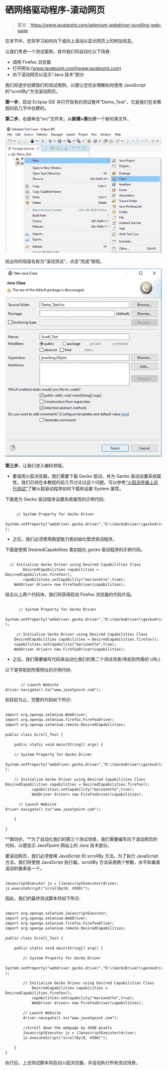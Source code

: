 # 硒网络驱动程序-滚动网页

> 原文：<https://www.javatpoint.com/selenium-webdriver-scrolling-web-page>

在本节中，您将学习如何向下或向上滚动以显示网页上的附加信息。

让我们考虑一个测试案例，其中我们将自动化以下场景:

*   调用 Firefox 浏览器
*   打开网址:[www.javatpoint.com](www.javatpoint.com)
*   向下滚动网页以显示“Java 技术”部分

我们将逐步创建我们的测试用例，以便让您完全理解如何使用 JavaScript 的“scrollBy”方法滚动网页。

**第一步**。启动 Eclipse IDE 并打开现有的测试套件“Demo_Test”，它是我们在本教程的前几节中创建的。

**第二步**。右键单击“src”文件夹，从**新建>类**创建一个新的类文件。

![Selenium WebDriver- Scrolling a web page](img/5c2708d579db042df6a3717edf786e3e.png)

给出你的班级名称为“滚动测试”，点击“完成”按钮。

![Selenium WebDriver- Scrolling a web page](img/09eeb730a8a8e7fada18b3844316a301.png)

**第三步**。让我们进入编码领域。

*   要调用火狐浏览器，我们需要下载 Gecko 驱动，并为 Gecko 驱动设置系统属性。我们已经在本教程的前几节讨论过这个问题。可以参考[“火狐浏览器上运行测试”](selenium-webdriver-running-test-on-firefox-browser-gecko-driver)了解火狐驱动程序如何下载和设置 System 属性。

下面是为 Gecko 驱动程序设置系统属性的示例代码:

```

 	 // System Property for Gecko Driver 
	System.setProperty("webdriver.gecko.driver","D:\\GeckoDriver\\geckodriver.exe" );

```

*   之后，我们必须使用期望能力类初始化壁虎驱动程序。

下面是使用 DesiredCapabilities 类初始化 gecko 驱动程序的示例代码。

```

  // Initialize Gecko Driver using Desired Capabilities Class
		DesiredCapabilities capabilities = DesiredCapabilities.firefox();
		capabilities.setCapability("marionette",true);
	WebDriver driver= new FirefoxDriver(capabilities);

```

结合以上两个代码块，我们将获得启动 Firefox 浏览器的代码片段。

```

	  // System Property for Gecko Driver 
	System.setProperty("webdriver.gecko.driver","D:\\GeckoDriver\\geckodriver.exe" );

	 // Initialize Gecko Driver using Desired Capabilities Class
	DesiredCapabilities capabilities = DesiredCapabilities.firefox();
	capabilities.setCapability("marionette",true);
	WebDriver driver= new FirefoxDriver(capabilities);

```

*   之后，我们需要编写代码来自动化我们的第二个测试场景(导航到所需的 URL)

以下是导航到所需网址的示例代码:

```

       // Launch Website
driver.navigate().to("www.javatpoint.com"); 

```

到目前为止，完整的代码如下所示:

```

import org.openqa.selenium.WebDriver;
import org.openqa.selenium.firefox.FirefoxDriver;
import org.openqa.selenium.remote.DesiredCapabilities;

public class Scroll_Test {

	public static void main(String[] args) {

	// System Property for Gecko Driver 
		System.setProperty("webdriver.gecko.driver","D:\\GeckoDriver\\geckodriver.exe" );

	// Initialize Gecko Driver using Desired Capabilities Class
DesiredCapabilities capabilities = DesiredCapabilities.firefox();
			capabilities.setCapability("marionette",true);
			WebDriver driver= new FirefoxDriver(capabilities);

      // Launch Website
driver.navigate().to("www.javatpoint.com"); 

	}

}

```

**第四步。**为了自动化我们的第三个测试场景，我们需要编写向下滚动网页的代码，以便显示 JavaTpoint 网站上的 Java 技术部分。

要滚动网页，我们必须使用 JavaScript 的 scrollBy 方法。为了执行 JavaScript 方法，我们将使用 JavaScript 执行器。scrollBy 方法采用两个参数，水平和垂直滚动的像素各一个。

```

JavascriptExecutor js = (JavascriptExecutor)driver;
js.executeScript("scrollBy(0, 4500)");

```

因此，我们的最终测试脚本将如下所示:

```

import org.openqa.selenium.JavascriptExecutor;
import org.openqa.selenium.WebDriver;
import org.openqa.selenium.firefox.FirefoxDriver;
import org.openqa.selenium.remote.DesiredCapabilities;

public class Scroll_Test {

	public static void main(String[] args) {

		// System Property for Gecko Driver 
		System.setProperty("webdriver.gecko.driver","D:\\GeckoDriver\\geckodriver.exe" );

		// Initialize Gecko Driver using Desired Capabilities Class
			DesiredCapabilities capabilities = DesiredCapabilities.firefox();
			capabilities.setCapability("marionette",true);
			WebDriver driver= new FirefoxDriver(capabilities);

		// Launch Website
		driver.navigate().to("www.javatpoint.com"); 

		//Scroll down the webpage by 4500 pixels
		JavascriptExecutor js = (JavascriptExecutor)driver;
		js.executeScript("scrollBy(0, 4500)");

	}
}

```

执行后，上述测试脚本将启动火狐浏览器，并自动执行所有测试场景。